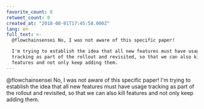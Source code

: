 ```yaml
---
favorite_count: 0
retweet_count: 0
created_at: "2018-08-01T17:45:58.000Z"
lang: en
full_text: >-
  @flowchainsensei No, I was not aware of this specific paper! 

  I'm trying to establish the idea that all new features must have usage
  tracking as part of the rollout and revisited, so that we can also kill
  features and not only keep adding them.
---
```


@flowchainsensei No, I was not aware of this specific paper! I'm trying to
establish the idea that all new features must have usage tracking as part of the
rollout and revisited, so that we can also kill features and not only keep
adding them.
